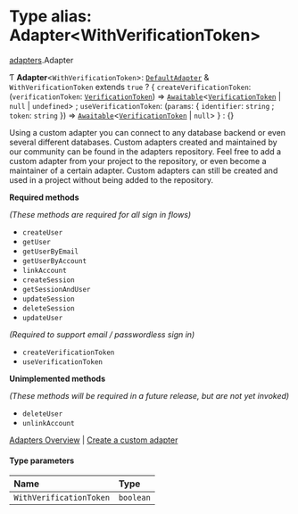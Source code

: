# Type alias: Adapter<WithVerificationToken\>

[adapters](../modules/adapters.md).Adapter

Ƭ **Adapter**<`WithVerificationToken`\>: [`DefaultAdapter`](../interfaces/adapters.DefaultAdapter.md) & `WithVerificationToken` extends ``true`` ? { `createVerificationToken`: (`verificationToken`: [`VerificationToken`](../interfaces/adapters.VerificationToken.md)) => [`Awaitable`](index.Awaitable.md)<[`VerificationToken`](../interfaces/adapters.VerificationToken.md) \| ``null`` \| `undefined`\> ; `useVerificationToken`: (`params`: { `identifier`: `string` ; `token`: `string`  }) => [`Awaitable`](index.Awaitable.md)<[`VerificationToken`](../interfaces/adapters.VerificationToken.md) \| ``null``\>  } : {}

Using a custom adapter you can connect to any database backend or even several different databases.
Custom adapters created and maintained by our community can be found in the adapters repository.
Feel free to add a custom adapter from your project to the repository,
or even become a maintainer of a certain adapter.
Custom adapters can still be created and used in a project without being added to the repository.

**Required methods**

_(These methods are required for all sign in flows)_
- `createUser`
- `getUser`
- `getUserByEmail`
- `getUserByAccount`
- `linkAccount`
- `createSession`
- `getSessionAndUser`
- `updateSession`
- `deleteSession`
- `updateUser`

_(Required to support email / passwordless sign in)_

- `createVerificationToken`
- `useVerificationToken`

**Unimplemented methods**

_(These methods will be required in a future release, but are not yet invoked)_
- `deleteUser`
- `unlinkAccount`

[Adapters Overview](https://next-auth.js.org/adapters/overview) |
[Create a custom adapter](https://next-auth.js.org/tutorials/creating-a-database-adapter)

#### Type parameters

| Name | Type |
| :------ | :------ |
| `WithVerificationToken` | `boolean` |
